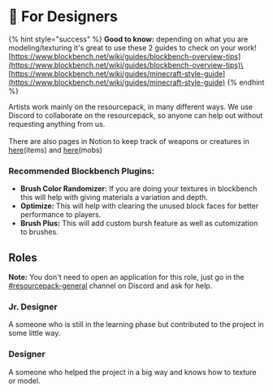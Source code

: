 # 🎨 For Designers

{% hint style="success" %}
**Good to know:** depending on what you are modeling/texturing it's great to use these 2 guides to check on your work!\
[https://www.blockbench.net/wiki/guides/blockbench-overview-tips](https://www.blockbench.net/wiki/guides/blockbench-overview-tips)\
[https://www.blockbench.net/wiki/guides/minecraft-style-guide](https://www.blockbench.net/wiki/guides/minecraft-style-guide)
{% endhint %}

Artists work mainly on the resourcepack, in many different ways. We use Discord to collaborate on the resourcepack, so anyone can help out without requesting anything from us.\
\
There are also pages in Notion to keep track of weapons or creatures in [here](https://www.notion.so/gensokyorealoaded/afc6a9450ab048debb45474e0819e138?v=19d48d004b8e49f19553356274f49e91)(items) and [here](https://www.notion.so/gensokyorealoaded/0f4aa9d48f3e45e5b61e2b49f9f504e2?v=64296c0854104e15b819c6a51687a8ba)(mobs)

### Recommended Blockbench Plugins:

* **Brush Color Randomizer:** If you are doing your textures in blockbench this will help with giving materials a variation and depth.
* **Optimize:** This will help with clearing the unused block faces for better performance to players.
* **Brush Plus:** This will add custom bursh feature as well as cutomization to brushes.

## Roles

**Note:** You don't need to open an application for this role, just go in the [#resourcepack-general](https://discord.com/channels/1013224109473284126/1013240388452089947) channel on Discord and ask for help.

### Jr. Designer

A someone who is still in the learning phase but contributed to the project in some little way.

### Designer

A someone who helped the project in a big way and knows how to texture or model.

